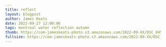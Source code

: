 ```yaml
---
title: reflect
layout: blogpost
author: James Keats
date: 2022-09-27 12:00:06
tags: montreal water reflection autumn
thumb: https://com-jameskeats-photo.s3.amazonaws.com/2022-09-XX/DSC_0453_thumb.jpg
fullsize: https://com-jameskeats-photo.s3.amazonaws.com/2022-09-XX/DSC_0453.jpg
---
```

